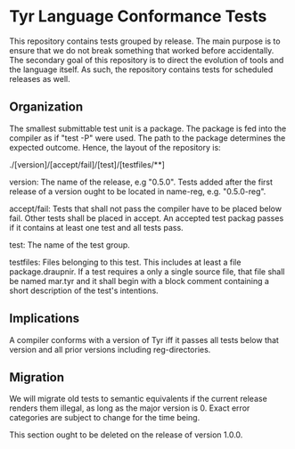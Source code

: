 # Tyr Language Conformance Tests

This repository contains tests grouped by release.
The main purpose is to ensure that we do not break something that worked before accidentally.
The secondary goal of this repository is to direct the evolution of tools and the language itself.
As such, the repository contains tests for scheduled releases as well.


## Organization

The smallest submittable test unit is a package.
The package is fed into the compiler as if "test -P" were used.
The path to the package determines the expected outcome.
Hence, the layout of the repository is:

./[version]/[accept/fail]/[test]/[testfiles/**]

version: The name of the release, e.g "0.5.0". Tests added after the first release of a version ought to be located in name-reg, e.g. "0.5.0-reg".

accept/fail: Tests that shall not pass the compiler have to be placed below fail. Other tests shall be placed in accept. An accepted test packag passes if it contains at least one test and all tests pass.

test: The name of the test group.

testfiles: Files belonging to this test.
This includes at least a file package.draupnir.
If a test requires a only a single source file, that file shall be named mar.tyr and it shall begin with a block comment containing a short description of the test's intentions.


## Implications

A compiler conforms with a version of Tyr iff it passes all tests below that version and all prior versions including reg-directories.


## Migration

We will migrate old tests to semantic equivalents if the current release renders them illegal, as long as the major version is 0.
Exact error categories are subject to change for the time being.

This section ought to be deleted on the release of version 1.0.0.
